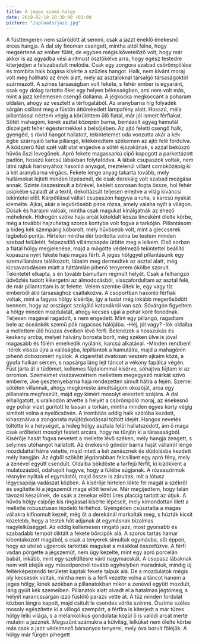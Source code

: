 ```yaml
---
title: A jeges szemű hölgy
date: 2019-02-19 20:30:00 +01:00
picture: "/uploads/jazz.jpg"
---
```


A füsttengeren nem szűrődött át semmi, csak a jazzt éneklő énekesnő érces hangja. A dal oly finoman csengett, mintha attól félne, hogy megsértené az ember fülét, de egyben mégis követelőző volt, hogy már akkor is az agyadba vési a ritmust ösztökélve arra, hogy egész testedre kiterjedjen a felszabadult melódia. Csak egy zongora szabad csörömpölése és trombita halk búgása kísérte a szűzies hangot. Halk, nem kívánt moraj volt még hallható az ének alatt, mely az asztaloknál társalgó társaságoktól származott. A színes társaságban volt fekete, s fehér ember is egyaránt, csak egy dolog tartotta őket egy helyen békességben, ami nem volt más, mint a jazz kellemesen csengő dallama.
A jégkocka megkoccant a poharam oldalán, ahogy az vesztett a térfogatából. Az aranybarna híg folyadék sárgán csillant meg a füstön áttörekedett lámpafény alatt. Hosszú, méla pillantással néztem végig a körülöttem ülő fiatal, már jól ismert férfiakat. Sötét mahagóni, kerek asztal közepén barna, bemázolt agyag hamutál díszelgett fehér égéstermékkel a belsöjében.
Az ajtó feletti csengő halk, gyengéd, s rövid hangot hallatott, tekintetemet oda vonzotta akár a kék égbe szárnyaló tarka pillangó, kitekeredtem székemen az ajtó felé fordulva. A ködszerű füst szét vált utat engedve a sötét éjszakának, s azzal bekúszó hűvös őszi levegőnek. Apró fekete magassarkú cipő kopogott a parkettázott padlón, hosszú karcsú lábakban folytatódva. A lábak csupaszok voltak, nem látni rajtuk harisnyához hasonló anyagot, meztelenül villant combközépig ki a két aranybarna virgács. Fekete lenge anyag takarta tovább, mely hullámokat lejtett minden lépésénél, de csak derekáig volt szabad mozgása annak. Szinte összesimult a bőrével, kebleit szorosan fogta össze, hol fehér csipkébe szaladt át a textil, dekoltázsát teljesen elrejtve a világ kíváncsi tekintetei elől. Kárpótlásul vállait csupaszon hagyva a ruha, s karcsú nyakát kiemelte. Ajkai, akár a legvörösebb piros rózsa, amely valaha nyílt a világon. Dúsak és harapni valóak, mintha csak magukat kínálgatnák az éhező méheknek. Hidrogén szőke haja arcát kétoldalt kósza tincsként ölelte körbe, még a további hajzuhatag szoros kontyba volt fogva a tarkóján. Pillantásom a hideg kék szempárig kóborolt, mely hűvösebb volt, mint a gleccserek legbelső pontja. Hirtelen mintha dér borította volna be testem minden szabad felületét, felpezsdítő villámcsapás ütötte meg a lelkem. Első sorban a fiatal hölgy megjelenése, majd a mögötte védelmező tekintettel beállító kopaszra nyírt fekete hajú magas férfi. 
A jeges hölggyel pillantásunk egy szemvillanásra találkozott, lábaim meg dermedtek az asztal alatt, még kicsavarodásom miatt a háttámlán pihenő tenyerem ökölbe szorult. Tekintetét elkapta, s én tovább bámultam régmúlt helyét. Csak a felhangzó üdvözlés tudott kikergetni az álmodozásból, visszafordultam az asztal felé, de már pillantottam is át felette. Velem szembe ültek le, egy vagy tíz emberből álló társasághoz csatlakozva. A csoportban hasonló férfiak voltak, mint a fagyos hölgy kísérője, így a tudat még inkább megerősödött bennem, hogy az országot szolgáló katonákról van szó. Sóvárgón figyeltem a hölgy minden mozdulatát, ahogy kecses ujjai a pohár köré fonódnak. Teljesen magával ragadott, s nem engedett. Mint egy pillangó, ragadtam bele az óceánkék szemű pók ragacsos hálójába. 
-Héj, jól vagy? -lök oldalba a mellettem ülő húszas éveiben lévő férfi. Belenézek a hosszúkás és keskeny arcba, melyet halvány borosta borít, még széken ülve is jóval magasabb és fölém emelkedik nyúlánk, karcsú alkatával.
-Minden rendben! -térek vissza újra a valóságba, lepillantok a hamutálra, majd a mahagónin pihenő dobozomért nyúlok. A cigarettát óvatosan veszem ajkaim közé, a gyufa halkan sercen, s napsárga láng lejt táncot a vékony fapálca végén. Füst járta át a tüdömet, kellemes fájdalommal kísérve, sóhajtva fújtam ki az orromon. Szemeimet visszavezettem mellettem megegyező márkát szívó emberre, Joe gesztenyebarna haja rendezetten simult hátra a fején. Szemei sötéten villannak, ahogy megkereste ámultságom okozóját, arca egy pillanatra megfeszült, majd egy kimért mosolyt eresztett szájára. 
A dal elhallgatott, s uralkodón átvette a helyét a csörömpölő moraj, az énekesnő egy pohár vizet gurított le lassan a torkán, mintha minden egyes korty végig simított volna a nyelőcsövén. A trombitás addig halk szólóba kezdett, kihasználva a zongorista nyújtózkodással töltött idejét. 
Hangos nevetés töltötte ki a helységet, a hideg hölgy asztala felől hallatszódott, ám ő maga csak erőltetett mosolyt festett arcára, hogy ne tűnjön ki a tárasaságból. Kísérője hasát fogva nevetett a mellette lévő széken, mély hangja zengett, s selymes utóhangot hallatott. 
Az énekesnő göndör barna haját vállairól lenge mozdulattal hátra vetette, majd intett a két zenésznek és dúdolásba kezdett mély hangján. Az égből szökött jégdarabban felcsillant egy apró fény, mely a zenével együtt csendült. Oldalba bökdöste a tarfejű férfit, ki kizökkent a mulatozásból, odahajolt hagyva, hogy a fülébe súgjanak. A rózsaszirmok résnyire nyíltak el egymástól, majd össze is zárultak, mit a lótusz légycsapója vadászat közben. A kísérője hirtelen lökte fel magát a székről és segítette ki a jégszeműt maga előtt terelve. Már megijedtem, hogy talán távozni készülnek, de csak a zenekar előtti üres placcig tartott az útjuk. A hűvös hölgy csípője kis ringással kísérte lépéseit, mely kimondottan illett a mellette robusztusan lépdelő férfiéhoz. Gyengéden csúsztatta a magas vállakra kifinomult kezeit, még őt a derekánál markolták meg, s húzták kicsit közelebb, hogy a testek hőt adjanak át egymásnak bizalmas nagylelkűséggel. 
Az eddig kellemesen ringató jazz, most gyorsabb és szabadabb tempót diktált a fekete bőrcipők alá. A szoros tartás hamar kibontakozott magából, s csak a tenyerek simultak egymásba, sőt éppen, hogy az utolsó ujjpercek tartották magukat a másikkal összefűzve. A férfi vadan pörgette a jégszeműt, nem úgy kezelte, mint egy apró porcelán babát, inkább, mint egy szelídítésre váró nagymacskát. A csupasz lábaknak nem volt idejük egy másodpercnél tovább egyhelyben maradniuk, mindig új feltérképezendő területet kaptak fekete talpuk alá. De a mozdulatok mégis oly kecsesek voltak, mintha nem is a férfi vezette volna a táncot hanem a jeges hölgy, kinek azokban a pillanatokban mikor a zenével együtt mozdult, láng gyúlt kék szemeiben. Pillanatok alatt olvadt el a hatalmas jégtömeg, s helyét narancssárgán izzó füstölő parázs vette át. A tűz minden fordulat közben lángra kapott, majd csitult le csendes vörös szénné. Őszinte széles mosoly egészítette ki a villogó szempárt, a férfira is kiterjedt a már tüzes hölgy lelki világa, s a melankolikus gondolatai közül ő is valódi arcát merte mutatni a jazznek. Megszűnt számukra a külvilág, lelküket nem ölelte körbe más csak a jazz védelmező bársonyos tenyerei, mely óva borult föléjük. A hölgy már fürgén pihegett
